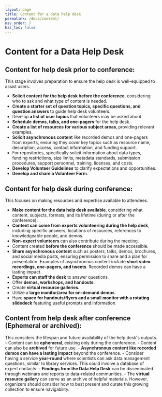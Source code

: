 ```yaml
---
layout: page
title: Content for a data help desk
permalink: /docs/content/
nav_order: 7
has_toc: false
---
```


# Content for a Data Help Desk

## Content for help desk prior to conference:

This stage involves preparation to ensure the help desk is well-equipped to
assist users.

-   **Solicit content for the help desk before the conference**, considering who
    to ask and what type of content is needed.
-   **Create a starter set of question topics, specific questions, and question
    answers** to guide help desk volunteers.
-   Develop **a list of user topics** that volunteers may be asked about.
-   **Schedule demos, talks, and one-pagers** for the help desk.
-   **Create a list of resources for various subject areas**, providing relevant
    examples.
-   **Solicit asynchronous content** like recorded demos and one-pagers from
    experts, ensuring they cover key topics such as resource name, description,
    access, contact information, and funding support.
-   For repositories, specifically solicit information about data types, funding
    restrictions, size limits, metadata standards, submission procedures,
    support personnel, training, licenses, and costs.
-   **Develop Volunteer Guidelines** to clarify expectations and opportunities.
-   **Develop and share a Volunteer Form**.

## Content for help desk during conference:

This focuses on making resources and expertise available to attendees.

-   **Make content for the data help desk available**, considering what content,
    subjects, formats, and its lifetime (during or after the conference).
-   **Content can come from experts volunteering during the help desk**,
    including specific answers, locations of resources, references to
    knowledgeable people, and demos.
-   **Non-expert volunteers** can also contribute during the meeting.
-   Content created **before the conference** should be made accessible.
-   **Share asynchronous content** such as posters, talks, demos, brochures, and
    social media posts, ensuring permission to share and a plan for
    presentation. Examples of asynchronous content include **short video
    recordings, one-pagers, and tweets**. Recorded demos can have a lasting
    impact.
-   **Experts can staff the desk** to answer questions.
-   Offer **demos, workshops, and handouts**.
-   Create **virtual resource galleries**.
-   Utilize a **large monitor/area for on-demand demos**.
-   Have **space for handouts/flyers and a small monitor with a rotating
    slidedeck** featuring useful prompts and information.

## Content from help desk after conference (Ephemeral or archived):

This considers the lifespan and future availability of the help desk's
outputs. - Content can be **ephemeral**, existing only during the conference. -
Content can also be **archived** for future use. - **Asynchronous content like
recorded demos can have a lasting impact** beyond the conference. - Consider
having a service **year-round** where scientists can ask data management
questions, similar to library services. This could involve a database of expert
contacts. - **Findings from the Data Help Desk** can be disseminated through
webinars and reports to data-related communities. - The **virtual resource
gallery** can serve as an archive of helpful materials. However, organizers
should consider how to best present and curate this growing collection to ensure
navigability.
